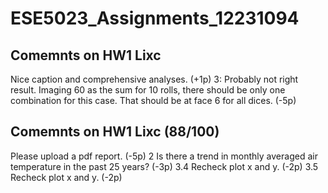 # ESE5023_Assignments_12231094

## Comemnts on HW1 Lixc
Nice caption and comprehensive analyses. (+1p)
3: Probably not right result. Imaging 60 as the sum for 10 rolls, there should be only one combination for this case. That should be at face 6 for all dices. (-5p)

## Comemnts on HW1 Lixc (88/100)
Please upload a pdf report. (-5p)
2
Is there a trend in monthly averaged air temperature in the past 25 years? (-3p)
3.4
Recheck plot x and y. (-2p)
3.5 
Recheck plot x and y. (-2p)
